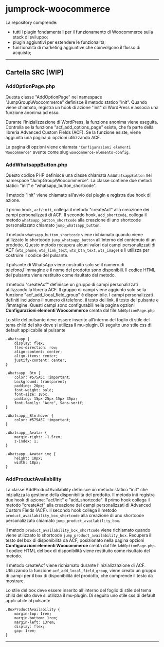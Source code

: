 # jumprock-woocommerce

La repository comprende:
- tutti i plugin fondamentali per il funzionamento di Woocommerce sulla stack di sviluppo;
- plugin aggiuntivi per estendere le funzionalità;
- funzionalità di marketing aggiuntive che coinvolgono il flusso di acquisto;

---------------
## Cartella SRC [WIP]

### **AddOptionPage.php**
Questa classe "AddOptionPage" nel namespace "JumpGroup\Woocommerce" definisce il metodo statico "init". Quando viene chiamato, registra un hook di azione "init" di WordPress e associa una funzione anonima ad esso.

Durante l'inizializzazione di WordPress, la funzione anonima viene eseguita. Controlla se la funzione "acf_add_options_page" esiste, che fa parte della libreria Advanced Custom Fields (ACF). Se la funzione esiste, viene aggiunta una pagina di opzioni utilizzando ACF.

La pagina di opzioni viene chiamata `"Configurazioni elementi Woocommerce"` avente come slug `woocommerce-elements-config`. 

### **AddWhatsappButton.php** 
Questo codice PHP definisce una classe chiamata `AddWhatsappButton` nel namespace "JumpGroup\Woocommerce". La classe contiene due metodi statici: "init" e "whatsapp_button_shortcode".

Il metodo "init" viene chiamato all'avvio del plugin e registra due hook di azione. 

Il primo hook, `acf/init`, collega il metodo "createAcf" alla creazione dei campi personalizzati di ACF. Il secondo hook, `add_shortcode`, collega il metodo `whatsapp_button_shortcode` alla creazione di uno shortcode personalizzato chiamato `jump_whatsapp_button`.

Il metodo `whatsapp_button_shortcode` viene richiamato quando viene utilizzato lo shortcode `jump_whatsapp_button` all'interno del contenuto di un prodotto. Questo metodo recupera alcuni valori dai campi personalizzati di ACF (`wts_phone`, `wts_link_text`, `wts_btn_text`, `wts_image`) e li utilizza per costruire il codice del pulsante.

Il pulsante di WhatsApp viene costruito solo se il numero di telefono,l'immagine e il nome del prodotto sono disponibili. Il codice HTML del pulsante viene restituito come risultato del metodo.

Il metodo "createAcf" definisce un gruppo di campi personalizzati utilizzando la libreria ACF. Il gruppo di campi viene aggiunto solo se la funzione "acf_add_local_field_group" è disponibile. I campi personalizzati definiti includono il numero di telefono, il testo del link, il testo del pulsante e l'immagine. Questi campi sono configurabili nella pagina opzioni **Configurazioni elementi Woocommerce** creata dal file `AddOptionPage.php`

Lo stile del pulsante deve essere inserito all'interno del foglio di stile del tema child del sito dove si utilizza il mu-plugin.
Di seguito uno stile css di default applicabile al pulsante
```
.Whatsapp {
    display: flex;
    flex-direction: row;
    align-content: center;
    align-items: center;
    justify-content: center;
}

.Whatsapp__Btn {
    color: #575A5C !important;
    background: transparent;
    padding: 20px;
    font-weight: bold;
    font-size: 18px;
    padding: 15px 25px 15px 35px;
    font-family: "Acre", Sans-serif;
}

.Whatsapp__Btn:hover {
    color: #575A5C !important;
}

.Whatsapp__Avatar {
    margin-right: -1.5rem;
    z-index: 1;
}

.Whatsapp__Avatar img {
    height: 18px;
    width: 18px;
}
```

### **AddProductAvailability**
La classe AddProductAvailability definisce un metodo statico "init" che inizializza la gestione della disponibilità del prodotto.
Il metodo init registra due hook di azione: "acf/init" e "add_shortcode".
Il primo hook collega il metodo "createAcf" alla creazione dei campi personalizzati di Advanced Custom Fields (ACF).
Il secondo hook collega il metodo `product_availability_box_shortcode` alla creazione di uno shortcode personalizzato chiamato `jump_product_availability_box`.

Il metodo `product_availability_box_shortcode` viene richiamato quando viene utilizzato lo shortcode `jump_product_availability_box`.
Recupera il testo del box di disponibilità da ACF, posizionato nella pagina opzioni **Configurazioni elementi Woocommerce** creata dal file `AddOptionPage.php`.
Il codice HTML del box di disponibilità viene restituito come risultato del metodo.

Il metodo createAcf viene richiamato durante l'inizializzazione di ACF.
Utilizzando la funzione `acf_add_local_field_group`, viene creato un gruppo di campi per il box di disponibilità del prodotto, che comprende il testo da mostrare.

Lo stile del box deve essere inserito all'interno del foglio di stile del tema child del sito dove si utilizza il mu-plugin.
Di seguito uno stile css di default applicabile al pulsante

```
.BoxProductAvailability {
    margin-top: 1rem; 
    margin-bottom: 1rem; 
    margin-left: 13rem;
    display: flex;
    gap: 1rem;
}
```

---------------